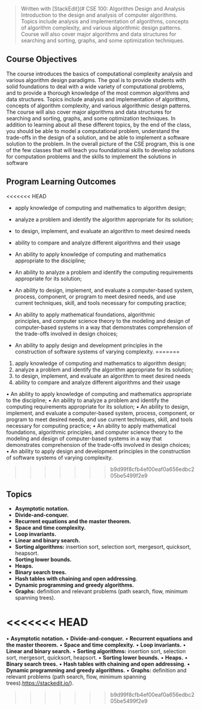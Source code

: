 ﻿


> Written with [StackEdit](# CSE 100: Algorithm Design and Analysis
Introduction to the design and analysis of computer algorithms. Topics include
analysis and implementation of algorithms, concepts of algorithm complexity, and various algorithmic design patterns. Course will also cover major algorithms and data structures for searching and sorting, graphs, and some optimization
techniques.

## Course Objectives

The course introduces the basics of computational complexity analysis and
various algorithm design paradigms. The goal is to provide students with solid
foundations to deal with a wide variety of computational problems, and to provide a thorough knowledge of the most common algorithms and data structures. Topics include analysis and implementation of algorithms, concepts of algorithm complexity, and various algorithmic design patterns. The course will also cover major algorithms and data structures for searching and sorting, graphs, and some optimization techniques. In addition to learning about all these different topics, by the end of the class, you should be able to model a computational problem, understand the trade-offs in the design of a solution, and be able to implement a software solution to the problem. In the overall picture of the CSE program, this is one of the few classes that will teach you foundational skills to develop solutions for computation problems and the skills to implement the solutions in software

## Program Learning Outcomes

<<<<<<< HEAD
 - apply knowledge of computing and mathematics to algorithm design;
 - analyze a problem and identify the algorithm appropriate for its
    solution; 
 - to design, implement, and evaluate an algorithm to meet
    desired needs
 - ability to compare and analyze different algorithms
    and their usage
    
 - An ability to apply knowledge of computing and mathematics
   appropriate to the discipline; 
 - An ability to analyze a problem and
   identify the computing requirements appropriate for its solution; 
 - An ability to design, implement, and evaluate a computer-based
   system, process, component, or program to meet desired needs, and use
   current techniques, skill, and tools necessary for computing
   practice; 
 - An ability to apply mathematical foundations, algorithmic   
   principles, and computer science theory to the modeling and design of
   computer-based systems in a way that demonstrates comprehension of   
   the trade-offs involved in design choices;
 - An ability to apply    design and development principles in the
   construction of software    systems of varying complexity.
=======
 1. apply knowledge of computing and mathematics to algorithm design;
 2. analyze a problem and identify the algorithm appropriate for its
    solution; 
 3. to design, implement, and evaluate an algorithm to meet
    desired needs
 4. ability to compare and analyze different algorithms
    and their usage
    
• An ability to apply knowledge of computing and mathematics appropriate to the discipline;
• An ability to analyze a problem and identify the computing requirements
appropriate for its solution;
• An ability to design, implement, and evaluate a computer-based system, process, component, or program to meet desired needs, and use current techniques, skill, and tools necessary for computing practice;
• An ability to apply mathematical foundations, algorithmic principles, and
computer science theory to the modeling and design of computer-based systems in a way that demonstrates comprehension of the trade-offs involved in design choices; 
• An ability to apply design and development principles in the construction of
software systems of varying complexity.
>>>>>>> b9d99f8cfb4ef00eaf0a656edbc205be5499f2e9

## Topics
 - **Asymptotic notation.**
 - **Divide-and-conquer.**
 - **Recurrent equations and the master theorem.** 
 - **Space and time complexity.** 
 - **Loop invariants.**
 - **Linear and binary search.**
 - **Sorting algorithms:** insertion sort, selection sort, mergesort, quicksort, heapsort.
 - **Sorting lower bounds.**
 - **Heaps.**
 - **Binary search trees.**
 - **Hash tables with chaining and open addressing**.
 - **Dynamic programming and greedy algorithms.**
 - **Graphs:** definition and relevant problems (path search, flow, minimum spanning trees).

<<<<<<< HEAD
=======
• **Asymptotic notation.** 
• **Divide-and-conquer.** 
• **Recurrent equations and the master theorem.** 
• **Space and time complexity.** 
• **Loop invariants.** 
• **Linear and binary search.**
• **Sorting algorithms:** insertion sort, selection sort, mergesort, quicksort, heapsort.
• **Sorting lower bounds.** 
• **Heaps.** 
• **Binary search trees.** 
• **Hash tables with chaining and open addressing**. 
• **Dynamic programming and greedy algorithms.**
• **Graphs:** definition and relevant problems (path search, flow, minimum spanning trees).https://stackedit.io/).
>>>>>>> b9d99f8cfb4ef00eaf0a656edbc205be5499f2e9
